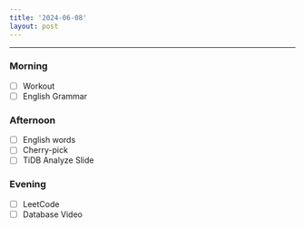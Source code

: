 ```yaml
---
title: '2024-06-08'
layout: post
---
```


---

### Morning

- [ ] Workout
- [ ] English Grammar

### Afternoon

- [ ] English words
- [ ] Cherry-pick
- [ ] TiDB Analyze Slide

### Evening

- [ ] LeetCode
- [ ] Database Video
